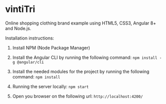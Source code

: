 # vintiTri
Online shopping clothing brand example using HTML5, CSS3, Angular 8+ and Node.js.

Installation instructions:

1. Install NPM (Node Package Manager)

2. Install the Angular CLI by running the following command:
```npm install -g @angular/cli```

3. Install the needed modules for the project by running the following command:
```npm install```

4. Running the server locally:
```npm start```

5. Open you browser on the following url:
```http://localhost:4200/```
